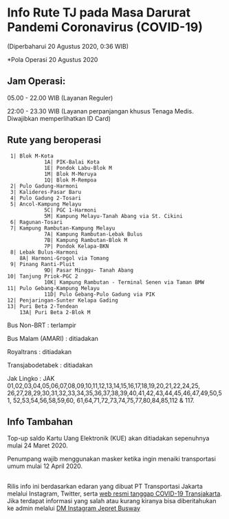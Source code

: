 # Info Rute TJ pada Masa Darurat Pandemi Coronavirus (COVID-19)
(Diperbaharui 20 Agustus 2020, 0:36 WIB)

*Pola Operasi 20 Agustus 2020

## Jam Operasi:
05.00 - 22.00 WIB (Layanan Reguler)

22:00 - 23.30 WIB (Layanan perpanjangan khusus Tenaga Medis. Diwajibkan memperlihatkan ID Card)
  
  
## Rute yang beroperasi
	 1| Blok M-Kota
                1A| PIK-Balai Kota
                1E| Pondok Labu-Blok M
                1M| Blok M-Meruya
                1Q| Blok M-Rempoa
	 2| Pulo Gadung-Harmoni
	 3| Kalideres-Pasar Baru
	 4| Pulo Gadung 2-Tosari
	 5| Ancol-Kampung Melayu
                5C| PGC 1-Harmoni
                5M| Kampung Melayu-Tanah Abang via St. Cikini
 	 6| Ragunan-Tosari
	 7| Kampung Rambutan-Kampung Melayu
                7A| Kampung Rambutan-Lebak Bulus
                7B| Kampung Rambutan-Blok M
                7P| Pondok Kelapa-BKN
	 8| Lebak Bulus-Harmoni
	 	8A| Harmoni-Grogol via Tomang
	 9| Pinang Ranti-Pluit
                9D| Pasar Minggu- Tanah Abang
	10| Tanjung Priok-PGC 2
                10K| Kampung Rambutan - Terminal Senen via Taman BMW
	11| Pulo Gebang-Kampung Melayu
                11D| Pulo Gebang-Pulo Gadung via PIK
	12| Penjaringan-Sunter Kelapa Gading
	13| Puri Beta 2-Tendean
		13A| Puri Beta 2-Blok M

Bus Non-BRT		: terlampir

Bus Malam (AMARI)	: ditiadakan

Royaltrans		: ditiadakan

Transjabodetabek	: ditiadakan

Jak Lingko		: JAK 01,02,03,04,05,06,07,08,09,10,11,12,13,14,15,16,17,18,19,20,21,22,24,25,
                          26,27,28,29,30,31,32,33,34,35,36,37,38,39,40,41,42,43,44,45,46,47,49,50,51,
                          52,53,54,56,58,59,60, 61,64,71,72,73,74,75,77,80,84,85,112 & 117.

## Info Tambahan
Top-up saldo Kartu Uang Elektronik (KUE) akan ditiadakan sepenuhnya mulai 24 Maret 2020.

Penumpang wajib menggunakan masker ketika ingin menaiki transportasi umum mulai 12 April 2020.
	
##
Rilis info ini berdasarkan edaran yang dibuat PT Transportasi Jakarta melalui Instagram, Twitter, serta [web resmi tanggap COVID-19 Transjakarta](https://covid19.transjakarta.co.id/). Jika terdapat informasi yang salah atau kurang kiranya bisa diberitahukan ke admin melalui [DM Instagram Jepret Busway](https://instagram.com/jepretbusway)
